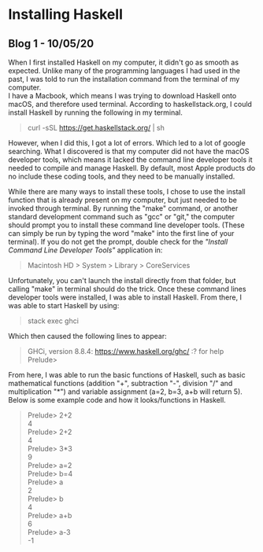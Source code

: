 # Installing Haskell
## Blog 1 - 10/05/20

When I first installed Haskell on my computer, it didn't go as smooth as expected. Unlike many of the programming languages I had used in the past, I was told to run the installation command from the terminal of my computer.  
I have a Macbook, which means I was trying to download Haskell onto macOS, and therefore used terminal. According to haskellstack.org, I could install Haskell by running the following in my terminal.

>curl -sSL https://get.haskellstack.org/ | sh

However, when I did this, I got a lot of errors. Which led to a lot of google searching. What I discovered is that my computer did not have the macOS developer tools, which means it lacked the command line developer tools it needed to compile and manage Haskell. By default, most Apple products do no include these coding tools, and they need to be manually installed.

While there are many ways to install these tools, I chose to use the install function that is already present on my computer, but just needed to be invoked through terminal. By running the "make" command, or another standard development command such as "gcc" or "git," the computer should prompt you to install these command line developer tools. (These can simply be run by typing the word "make" into the first line of your terminal). If you do not get the prompt, double check for the *"Install Command Line Developer Tools"* application in:

>Macintosh HD > System > Library > CoreServices

Unfortunately, you can't launch the install directly from that folder, but calling "make" in terminal should do the trick. Once these command lines developer tools were installed, I was able to install Haskell. From there, I was able to start Haskell by using:

>stack exec ghci

Which then caused the following lines to appear:

>GHCi, version 8.8.4: https://www.haskell.org/ghc/  :? for help  
>Prelude>

From here, I was able to run the basic functions of Haskell, such as basic mathematical functions (addition "+", subtraction "-", division "/" and multiplication "\*") and variable assignment (a=2, b=3, a+b will return 5).
Below is some example code and how it looks/functions in Haskell.

>Prelude> 2+2  
>4  
>Prelude> 2+2  
>4  
>Prelude> 3*3  
>9  
>Prelude> a=2  
>Prelude> b=4  
>Prelude> a  
>2  
>Prelude> b  
>4  
>Prelude> a+b  
>6  
>Prelude> a-3  
>-1 
